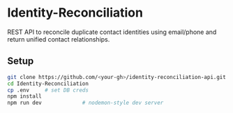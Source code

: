 # Identity-Reconciliation
REST API to reconcile duplicate contact identities using email/phone and return unified contact relationships.

## Setup

```bash
git clone https://github.com/<your-gh>/identity-reconciliation-api.git
cd Identity-Reconciliation
cp .env     # set DB creds
npm install
npm run dev             # nodemon-style dev server